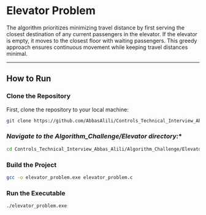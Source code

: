 # **Elevator Problem**

The algorithm prioritizes minimizing travel distance by first serving the closest destination of any current passengers in the elevator. If the elevator is empty, it moves to the closest floor with waiting passengers. This greedy approach ensures continuous movement while keeping travel distances minimal.

---

## **How to Run**

### **Clone the Repository**
First, clone the repository to your local machine:
```bash
git clone https://github.com/AbbasAlili/Controls_Technical_Interview_Abbas_Alili.git
```

### *Navigate to the Algorithm_Challenge/Elevator directory:**
```bash
cd Controls_Technical_Interview_Abbas_Alili/Algorithm_Challenge/Elevator
```


### **Build the Project**
```bash
gcc -o elevator_problem.exe elevator_problem.c
```


### **Run the Executable**
```bash
./elevator_problem.exe


